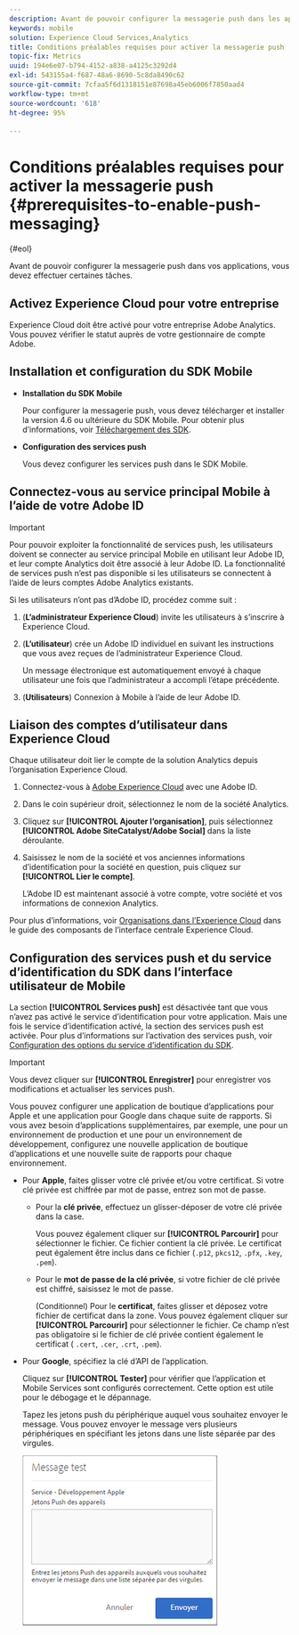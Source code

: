 ```yaml
---
description: Avant de pouvoir configurer la messagerie push dans les applications, vous devez effectuer certaines tâches.
keywords: mobile
solution: Experience Cloud Services,Analytics
title: Conditions préalables requises pour activer la messagerie push
topic-fix: Metrics
uuid: 194e6e07-b794-4152-a838-a4125c3292d4
exl-id: 543155a4-f687-48a6-8690-5c8da8490c62
source-git-commit: 7cfaa5f6d1318151e87698a45eb6006f7850aad4
workflow-type: tm+mt
source-wordcount: '618'
ht-degree: 95%

---
```


# Conditions préalables requises pour activer la messagerie push {#prerequisites-to-enable-push-messaging}

{#eol}

Avant de pouvoir configurer la messagerie push dans vos applications, vous devez effectuer certaines tâches.

## Activez Experience Cloud pour votre entreprise

Experience Cloud doit être activé pour votre entreprise Adobe Analytics. Vous pouvez vérifier le statut auprès de votre gestionnaire de compte Adobe.

## Installation et configuration du SDK Mobile

* **Installation du SDK Mobile**

   Pour configurer la messagerie push, vous devez télécharger et installer la version 4.6 ou ultérieure du SDK Mobile. Pour obtenir plus d’informations, voir [Téléchargement des SDK](/help/using/c-manage-app-settings/c-mob-confg-app/t-config-analytics/download-sdk.md).

* **Configuration des services push**

   Vous devez configurer les services push dans le SDK Mobile.

## Connectez-vous au service principal Mobile à l’aide de votre Adobe ID

>[!IMPORTANT]
>
>Pour pouvoir exploiter la fonctionnalité de services push, les utilisateurs doivent se connecter au service principal Mobile en utilisant leur Adobe ID, et leur compte Analytics doit être associé à leur Adobe ID. La fonctionnalité de services push n’est pas disponible si les utilisateurs se connectent à l’aide de leurs comptes Adobe Analytics existants.

Si les utilisateurs n’ont pas d’Adobe ID, procédez comme suit :

1. (**L’administrateur Experience Cloud**) invite les utilisateurs à s’inscrire à Experience Cloud.

1. (**L’utilisateur**) crée un Adobe ID individuel en suivant les instructions que vous avez reçues de l’administrateur Experience Cloud.

   Un message électronique est automatiquement envoyé à chaque utilisateur une fois que l’administrateur a accompli l’étape précédente.

1. (**Utilisateurs**) Connexion à Mobile à l’aide de leur Adobe ID.

## Liaison des comptes d’utilisateur dans Experience Cloud

Chaque utilisateur doit lier le compte de la solution Analytics depuis l’organisation Experience Cloud.

1. Connectez-vous à [Adobe Experience Cloud](https://experience.adobe.com) avec une Adobe ID.

1. Dans le coin supérieur droit, sélectionnez le nom de la société Analytics.

1. Cliquez sur **[!UICONTROL Ajouter l’organisation]**, puis sélectionnez **[!UICONTROL Adobe SiteCatalyst/Adobe Social]** dans la liste déroulante.

1. Saisissez le nom de la société et vos anciennes informations d’identification pour la société en question, puis cliquez sur **[!UICONTROL Lier le compte]**.

   L’Adobe ID est maintenant associé à votre compte, votre société et vos informations de connexion Analytics.

Pour plus d’informations, voir [Organisations dans l’Experience Cloud](https://experienceleague.adobe.com/docs/core-services/interface/administration/organizations.html?lang=fr) dans le guide des composants de l’interface centrale Experience Cloud.

## Configuration des services push et du service d’identification du SDK dans l’interface utilisateur de Mobile

La section **[!UICONTROL Services push]** est désactivée tant que vous n’avez pas activé le service d’identification pour votre application. Mais une fois le service d’identification activé, la section des services push est activée. Pour plus d’informations sur l’activation des services push, voir [Configuration des options du service d’identification du SDK](/help/using/c-manage-app-settings/c-mob-confg-app/t-config-visitor.md).

>[!IMPORTANT]
>
>Vous devez cliquer sur **[!UICONTROL Enregistrer]** pour enregistrer vos modifications et actualiser les services push.
>
>Vous pouvez configurer une application de boutique d’applications pour Apple et une application pour Google dans chaque suite de rapports. Si vous avez besoin d’applications supplémentaires, par exemple, une pour un environnement de production et une pour un environnement de développement, configurez une nouvelle application de boutique d’applications et une nouvelle suite de rapports pour chaque environnement.

* Pour **Apple**, faites glisser votre clé privée et/ou votre certificat. Si votre clé privée est chiffrée par mot de passe, entrez son mot de passe.

   * Pour la **clé privée**, effectuez un glisser-déposer de votre clé privée dans la case.

      Vous pouvez également cliquer sur **[!UICONTROL Parcourir]** pour sélectionner le fichier. Ce fichier contient la clé privée. Le certificat peut également être inclus dans ce fichier (`.p12`, `pkcs12`, `.pfx`, `.key`, `.pem`).

   * Pour le **mot de passe de la clé privée**, si votre fichier de clé privée est chiffré, saisissez le mot de passe.

      (Conditionnel) Pour le **certificat**, faites glisser et déposez votre fichier de certificat dans la zone. Vous pouvez également cliquer sur **[!UICONTROL Parcourir]** pour sélectionner le fichier. Ce champ n’est pas obligatoire si le fichier de clé privée contient également le certificat ( `.cert`, `.cer`, `.crt`, `.pem`).

* Pour **Google**, spécifiez la clé d’API de l’application.

   Cliquez sur **[!UICONTROL Tester]** pour vérifier que l’application et Mobile Services sont configurés correctement. Cette option est utile pour le débogage et le dépannage.

   Tapez les jetons push du périphérique auquel vous souhaitez envoyer le message. Vous pouvez envoyer le message vers plusieurs périphériques en spécifiant les jetons dans une liste séparée par des virgules.

   ![message de test push](assets/push_test_list.png)
